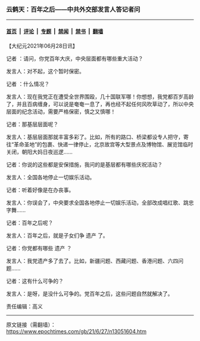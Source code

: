 ### 云鹤天：百年之后——中共外交部发言人答记者问

---

#### [首页](../../../..?n13051604) &nbsp;|&nbsp; [评论](../../../../../epoch-comment?n13051604) &nbsp;|&nbsp; [专题](../../../../../epoch-special?n13051604) &nbsp;|&nbsp; [禁闻](../../../../../epoch-news?n13051604) &nbsp;|&nbsp; [禁书](../../../../../books?n13051604) &nbsp;|&nbsp; [翻墙](https://github.com/gfw-breaker/nogfw/blob/master/README.md?n13051604)


<div class="post_content" id="artbody" itemprop="articleBody">
 <!-- article content begin -->
 <p>
  【大纪元2021年06月28日讯】
 </p>
 <p>
  <ok href="https://www.epochtimes.com/gb/tag/%E8%AE%B0%E8%80%85.html">
   记者
  </ok>
  ：请问，你党百年大庆，中央层面都有哪些重大活动？
 </p>
 <p>
  发言人：对不起，这个暂时保密。
 </p>
 <p>
  <ok href="https://www.epochtimes.com/gb/tag/%E8%AE%B0%E8%80%85.html">
   记者
  </ok>
  ：什么情况？
 </p>
 <p>
  发言人：现在我党正在遭受全世界围殴，几十国联军哪！你想想，我党都百岁高龄了，并且百病缠身，可以说是奄奄一息了，再也经不起任何风吹草动了，所以中央层面的纪念活动，需要严格保密，慎之又慎哪！
 </p>
 <p>
  记者：那基层层面呢？
 </p>
 <p>
  发言人：基层层面那就丰富多彩了。比如，所有的路口、桥梁都设专人把守，寄往“革命圣地”的包裹、快递一律停止，北京故宫等大型景点及博物馆、展览馆临时关闭，朝阳大妈日夜巡逻……
 </p>
 <p>
  记者：你说的这些都是安保措施，我问的是基层都有哪些庆祝活动？
 </p>
 <p>
  发言人：全国各地停止一切娱乐活动。
 </p>
 <p>
  记者：听着好像是在办丧事。
 </p>
 <p>
  发言人：你误会了，中央要求全国各地停止一切娱乐活动，全部改成唱红歌、跳忠字舞……
 </p>
 <p>
  记者：百年之后呢？
 </p>
 <p>
  发言人：百年之后，就是子女们争
  <ok href="https://www.epochtimes.com/gb/tag/%E9%81%97%E4%BA%A7.html">
   遗产
  </ok>
  了。
 </p>
 <p>
  记者：你党都有哪些
  <ok href="https://www.epochtimes.com/gb/tag/%E9%81%97%E4%BA%A7.html">
   遗产
  </ok>
  ？
 </p>
 <p>
  发言人：我党遗产多了去了。比如，新疆问题、西藏问题、香港问题、六四问题……
 </p>
 <p>
  记者：这有什么可争的？
 </p>
 <p>
  发言人：是呀，是没什么可争的。党百年之后，这些问题自然就解决了。
 </p>
 <p>
  责任编辑：高义
 </p>
 <!-- article content end -->
 <div id="below_article_ad">
 </div>
</div>


---

原文链接（需翻墙）：https://www.epochtimes.com/gb/21/6/27/n13051604.htm